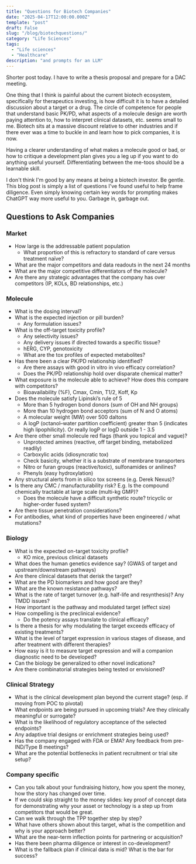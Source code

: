 ```yaml
---
title: "Questions for Biotech Companies"
date: "2025-04-17T12:00:00.000Z"
template: "post"
draft: False
slug: "/blog/biotechquestions/"
category: "Life Sciences"
tags:
  - "Life sciences"
  - "Healthcare"
description: "and prompts for an LLM"
---
```


Shorter post today. I have to write a thesis proposal and prepare for a DAC meeting. 

One thing that I think is painful about the current biotech ecosystem, specifically for therapeutics investing, is how difficult it is to have a detailed discussion about a target or a drug. The circle of competence for people that understand basic PK/PD, what aspects of a molecule design are worth paying attention to, how to interpret clinical datasets, etc. seems small to me. Biotech sits at a massive discount relative to other industries and if there ever was a time to buckle in and learn how to pick companies, it is now. 

Having a clearer understanding of what makes a molecule good or bad, or how to critique a development plan gives you a leg up if you want to do anything useful yourself. Differentiating between the me-toos should be a learnable skill.

I don't think I'm good by any means at being a biotech investor. Be gentle. This blog post is simply a list of questions I've found useful to help frame diligence. Even simply knowing certain key words for prompting makes ChatGPT way more useful to you. Garbage in, garbage out.

## Questions to Ask Companies

### Market
- How large is the addressable patient population
    - What proportion of this is refractory to standard of care versus treatment naïve?
- What are the major competitors and data readouts in the next 24 months
- What are the major competitive differentiators of the molecule?
- Are there any strategic advantages that the company has over competitors (IP, KOLs, BD relationships, etc.)

### Molecule
- What is the dosing interval?
- What is the expected injection or pill burden?
    - Any formulation issues?
- What is the off-target toxicity profile?
    - Any selectivity issues?
    - Any delivery issues if directed towards a specific tissue?
    - hERG, CYP, genotoxicity
    - What are the tox profiles of expected metabolites?
- Has there been a clear PK/PD relationship identified?
    - Are there assays with good in vitro in vivo efficacy correlation?
    - Does the PK/PD relationship hold over disparate chemical matter?
- What exposure is the molecule able to achieve? How does this compare with competitors?
    - Bioavailability (%F), Cmax, Cmin, T1/2, Koff, Kp
- Does the molecule satisfy Lipinski’s rule of 5
    - More than 5 hydrogen bond donors (sum of OH and NH groups)
    - More than 10 hydrogen bond acceptors (sum of N and O atoms)
    - A molecular weight (MW) over 500 daltons
    - A logP (octanol–water partition coefficient) greater than 5 (indicates high lipophilicity). Or really logP or logD outside 1 - 3.5
- Are there other small molecule red flags (thank you topical and vague)?
    - Unprotected amines (reactive, off target binding, metabolized readily)
    - Carboxylic acids (idiosyncratic tox)
    - Check basicity, whether it is a substrate of membrane transporters
    - Nitro or furan groups (reactive/toxic), sulfonamides or anilines?
    - Phenyls (easy hydroxylation)
- Any structural alerts from in silico tox screens (e.g. Derek Nexus)?
- Is there any CMC / manufacturability risk? E.g. Is the compound chemically tractable at large scale (multi-kg GMP)?
    - Does the molecule have a difficult synthetic route? tricyclic or higher-order fused system?
- Are there tissue penetration considerations?
- For antibodies, what kind of properties have been engineered / what mutations?

### Biology
- What is the expected on-target toxicity profile?
    - KO mice, previous clinical datasets
- What does the human genetics evidence say? (GWAS of target and upstream/downstream pathways)
- Are there clinical datasets that derisk the target?
- What are the PD biomarkers and how good are they?
- What are the known resistance pathways?
- What is the rate of target turnover (e.g. half-life and resynthesis)? Any TMDD issues?
- How important is the pathway and modulated target (effect size)
- How compelling is the preclinical evidence?
    - Do the potency assays translate to clinical efficacy?
- Is there a thesis for why modulating the target exceeds efficacy of existing treatments?
- What is the level of target expression in various stages of disease, and after treatment with different therapies?
- How easy is it to measure target expression and will a companion diagnostic need to be developed?
- Can the biology be generalized to other novel indications?
- Are there combinatorial strategies being tested or envisioned?

### Clinical Strategy
- What is the clinical development plan beyond the current stage? (esp. if moving from POC to pivotal)
- What endpoints are being pursued in upcoming trials? Are they clinically meaningful or surrogate?
- What is the likelihood of regulatory acceptance of the selected endpoints?
- Any adaptive trial designs or enrichment strategies being used?
- Has the company engaged with FDA or EMA? Any feedback from pre-IND/Type B meetings?
- What are the potential bottlenecks in patient recruitment or trial site setup?

### Company specific
- Can you talk about your fundraising history, how you spent the money, how the story has changed over time.
- If we could skip straight to the money slides: key proof of concept data for demonstrating why your asset or technology is a step up from competitors that would be great.
- Can we walk through the TPP together step by step?
- What have others shown about this target, what is the competition and why is your approach better?
- What are the near-term inflection points for partnering or acquisition?
- Has there been pharma diligence or interest in co-development?
- What is the fallback plan if clinical data is mid? What is the bar for success?